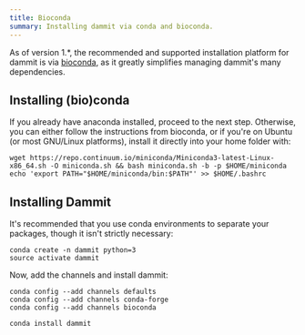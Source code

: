 ```yaml
---
title: Bioconda
summary: Installing dammit via conda and bioconda.
---
```


As of version 1.\*, the recommended and supported installation platform for 
dammit is via [bioconda](https://anaconda.org/bioconda/dammit), as it greatly
simplifies managing dammit's many dependencies.

## Installing (bio)conda

If you already
have anaconda installed, proceed to the next step. Otherwise, you can
either follow the instructions from bioconda, or if you're on Ubuntu
(or most GNU/Linux platforms), install it directly into your home folder
with:

    wget https://repo.continuum.io/miniconda/Miniconda3-latest-Linux-x86_64.sh -O miniconda.sh && bash miniconda.sh -b -p $HOME/miniconda
    echo 'export PATH="$HOME/miniconda/bin:$PATH"' >> $HOME/.bashrc

## Installing Dammit

It's recommended that you use conda environments to
separate your packages, though it isn't strictly necessary:

    conda create -n dammit python=3
    source activate dammit

Now, add the channels and install dammit:

    conda config --add channels defaults
    conda config --add channels conda-forge
    conda config --add channels bioconda

    conda install dammit
